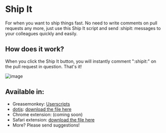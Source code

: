 # Ship It

For when you want to ship things fast. No need to write comments on pull requests any more, just use this Ship It script and send :shipit: messages to your colleagues quickly and easily.

## How does it work?

When you click the Ship It button, you will instantly comment ":shipit:" on the pull request in question. That's it!

![image](https://raw.github.com/philnash/ship-it/master/example/ship-it-button.png)

## Available in:

* Greasemonkey: [Userscripts](http://userscripts.org/scripts/show/181156)
* [dotjs](https://github.com/defunkt/dotjs): [download the file here](https://raw.github.com/philnash/ship-it/master/dotjs/github.com.js)
* Chrome extension: (coming soon)
* Safari extension: [download the file here](https://raw.github.com/philnash/ship-it/master/safari-extension/ship-it.safariextz)
* More? Please send suggestions!
